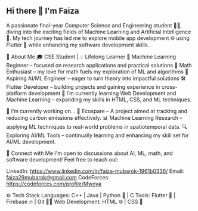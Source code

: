## Hi there 👋 I'm Faiza
A passionate final-year Computer Science and Engineering student 👩‍💻, diving into the exciting fields of Machine Learning and Artificial Intelligence 🤖. My tech journey has led me to explore mobile app development 🌐 using Flutter 📱 while enhancing my software development skills.

🌟 About Me
🎓 CSE Student | 💡 Lifelong Learner
📘 Machine Learning Beginner – focused on research applications and practical solutions
🧠 Math Enthusiast – my love for math fuels my exploration of ML and algorithms
🚀 Aspiring AI/ML Engineer – eager to turn theory into impactful solutions
🛠️ Flutter Developer – building projects and gaining experience in cross-platform development
🌱 I’m currently learning Web Development and Machine Learning – expanding my skills in HTML, CSS, and ML techniques.

🔭 I’m currently working on...
🌱 Ecospare – A project aimed at tracking and reducing carbon emissions effectively.
📊 Machine Learning Research – applying ML techniques to real-world problems in spatiotemporal data.
🔍 Exploring AI/ML Tools – continually learning and enhancing my skill set for AI/ML development.

💬 Connect with Me
I'm open to discussions about AI, ML, math, and software development! Feel free to reach out:

LinkedIn: https://www.linkedin.com/in/faiza-mubarok-1961b0336/ 
Email: faiza29mubarok@gmail.com
CodeForces: https://codeforces.com/profile/Mwoya 

⚙️ Tech Stack
Languages: C++ | Java | Python 🐍 | C
Tools: Flutter 📱 | Firebase 🔥 | Git 🧑‍💻
Web Development: HTML 🌐 | CSS 🎨

<!--
**FaNu29/FaNU29** is a ✨ _special_ ✨ repository because its `README.md` (this file) appears on your GitHub profile.

Here are some ideas to get you started:

- 🔭 I’m currently working on ...
- 🌱 I’m currently learning ...
- 👯 I’m looking to collaborate on ...
- 🤔 I’m looking for help with ...
- 💬 Ask me about ...
- 📫 How to reach me: ...
- 😄 Pronouns: ...
- ⚡ Fun fact: ...
-->
